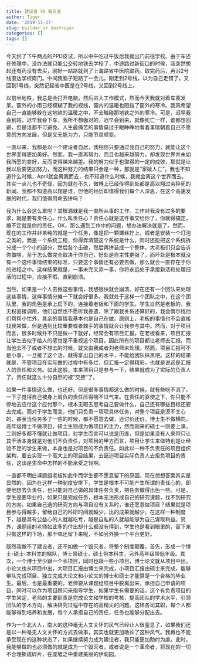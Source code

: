 ```yaml
---
title: 建设者 VS 毁灭者
author: Tiger
date: '2019-11-27'
slug: builder or destroyer
categories: []
tags: []
---
```


今天约了下午两点的PPD皮试，所以中午吃过午饭后我就出门前往学校。由于车还在修理中，没办法就只能公交转地铁去学校了，中途路过新街口的时候，我突然想起还有药没有去买，刚好一站路就到了上海路省中医院取药。取完药后，再沿2号线直达学校南门。中间我脑子短路了一会儿，刚走到2号线，以为自己走错了，又回到1号线，突然记起省中医是在2号线，又回到2号线上。

以前坐地铁，我总是会打开电脑，然后进入工作模式，然而今天我就对着车窗发呆。窗外的小雨已经模糊了我的视线，窗内的温暖也阻挡了窗外的寒冷。我真希望自己一直能够躲在这地铁的温暖之中，不去触碰那地铁之外的寒冷。可是，迟早我会到站，迟早我会下车，我所不想面对的，迟早会到来，就像死亡一样，谁都想回避，但是谁都不可避免。人生最痛苦的事情莫过于眼睁睁地看着事情朝着自己不愿意的方向发展，但是又无能为力，只能节哀顺变。

一直以来，我都是以一个建设者自居，我相信只要通过我自己的努力，就能让这个世界变得更加美好。然而，我一直再努力，而且也越来越努力，却发现世界并未如我所愿的变好，反而变得越来越差。我的努力似乎也取得的一定的成效，那就是让我以后要更加努力，而这种努力的结果只会是一种，那就是“家破人亡”。我也不知道什么时候，April就会离我而去，也不知道什么时候，我就会离这个世界而去。其实一点儿也不奇怪，因为就在不久，微博上已经传得到处都是高以翔过劳猝死的新闻。我都不知道高以翔是谁，但他的经历却值得我们每个人深思，在这个高速发展的时代，我们值得用命去拼吗？

我为什么会这么累呢？其根源就是我一直所从事的工作。工作对我没有过多的要求，就是要有责任心。什么叫责任心？责任心就是这件事交给你了，你就得搞定，搞不定就是你的责任。OK，那么遇到工作中的问题，想办法解决就是了。然而，现在的工作并非单纯的就是一个任务，像是把一颗螺丝拧上，或者是安装一个灯泡之类的，而是一个系统工程，你得弄清楚这个系统是什么，同时还能把这个系统拆分成一个个小的部分，然后各个击破，然后再拼装成一个整体。大老板们只会告诉你做啥，至于怎么做完全取决于你自己，好处是自主性更强了，而坏处是根本就没有一个这件事情结束的标准，只要这个事情还有必要去做，那么就会一直存在于你的进程之中。这样结果就是，一事未完又添一事，你将永远处于承接新活和处理旧活的过程中，应接不暇，直到崩溃。

当然，如果是一个人去做这些事情，我想很快就会崩溃。好在还有一个团队来处理这些事情，这样事情分摊一下就会好很多。我就处于这样一个团队之中，在这个团队里，我的角色是承上启下的，连接着老板和下面的学生。学生自然是老板的，我无权直接调用，他们自然也不愿听我差遣，除了跟我关系还算好的，我会偶尔找他们帮帮小忙外，其余的事情我基本也是自己在做。原则上，老板的事情也不会直接找我来做，但是遇到比较重要或者棘手的事情就会让我参与其中。然而，对于项目而言，很多时候并不只是做一下就好，经常会有项目汇报。在老板看来，项目汇报让学生去似乎给人的感觉是不重视这个项目，因此所有的项目都让老师去汇报。而当他去不了或者不想去的时候，就交由我或者刘老师来处理。然而，项目汇报可不是小事，一旦接了这个活，就得拿出自己的水平，不能给团队抹黑吧。这样的结果就是，不管项目在实际做的过程中有多烂，但汇报一定得精彩，也就是说这是汇报人的责任和义务。如此这般，本来项目只是参与一下，结果就成为了实际的负责人了。责任就这么十分自然的被“交接”了。

如果一件事情这么做，也还好。但是很多事情都这么做的时候，就有些吃不消了。一下子觉得自己被身上肩负的责任压得喘不过气来。在责任的驱使之下，你只能不停地去应付这个应付那个，根本无暇去思考自己要做什么，自己还有哪些目标还要去完成。而对于学生而言，他们只负责一项项具体任务，对整个项目是漠不关心的，甚至当任务多了一些的时候，都不愿意去做，还讨价还价。博士生不做横向，高年级博士不做项目，硕士生则成为做项目的主力，然而刚来的硕士一则要上课，二则好多都不懂就让做项目，对学生而言可以说是历练，但是如果没有人来带只让其干活本身就是对他们不负责任，对项目的甲方而言，项目让学生来做特别是让经验不足的学生来做，本身也是对项目的不负责任。如此以一种不负责任的项目组织架构，要去实现一个高大上的项目结果，去逼迫项目实际负责人去担负项目的责任，这该是生命中怎样的不能承受之轻啊。

一直都不明白课题组老板如此牛而学生都不愿意留下的原因，现在想想答案其实是显然的。因为在这样一种制度安排下，学生是根本不可能产生所谓的责任心的，即便他想去负责任，也只能对自己做的具体任务负责，把任务做得出色一些。可是，学生是要毕业的，如果只是完成任务，根本无法形成自己的研究课题，找不到研究的方向。如果自己选的研究方向与项目没有关系时，谁还愿意做项目？结果就是项目参与得越多，留给自己的科研时间就越少，出的成果就越少。在这样一种制度下，越是具有公益心的人就越吃亏，越是自私的人就越能够为自己谋取利益。另外，课题组的老师如此多的付出却什么都没有得到，学生也是看到眼里的，留下来只有这样的下场，那干嘛还留下来呢，不如另外换一个平台更好。

既然我做不了建设者，还不如做一个毁灭者，将整个制度颠覆。首先，形成一个博士-硕士-本科生的梯队，博士带硕士，硕士带本科生，另外高年级带低年级。其次，一个博士至少跟一个长项目，同时也跟一些小项目，博士论文就从项目中出，小论文也从项目中出，大项目汇报由博士来完成，小项目汇报由硕士来完成，能够带队完成项目、独立完成大论文和小论文的博士和硕士才能算是一个合格的毕业生。最后，也是最重要的，老师要从课题组项目中脱离出来，承担自己申请的项目，同时可以作为项目顾问来指导学生，如果学生有需要的话，这个有负责项目的学生来定，老师的主要职责是完成论文和学校的考核，提高团队的学术水平，引领团队的学术方向，解决研究过程中存在的高精尖的问题。这样各司其职，每个人都能够得到培养和发展，每个人承担自己的责任，任务也能够分配出去。

作为一个北大人，南大的这种毫无人文关怀的风气已经让人很窒息了，如果我们还是以一种毫无人文关怀的方式去做事，其实也就更加助长了这种风气。我再也不能承受现在的这种状态了，如果继续努力成为建设者，我只能更加助纣为虐。此时，我能够做的也必须做的就是成为一个毁灭者，或者说是一个革命者，将现在的一切不合理撕成碎片，在废墟之中重建美丽的伊甸园。

